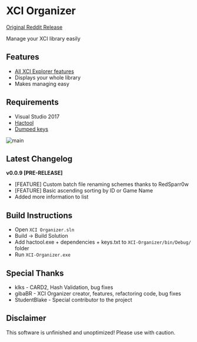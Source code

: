 # XCI Organizer

[Original Reddit Release](https://www.reddit.com/r/SwitchHacks/comments/8vma9o/xci_organizer_v001/)

Manage your XCI library easily

## Features
* [All XCI Explorer features](https://github.com/StudentBlake/XCI-Explorer/blob/master/README.md)
* Displays your whole library
* Makes managing easy

## Requirements
* Visual Studio 2017
* [Hactool](https://github.com/SciresM/hactool/releases)
* [Dumped keys](https://gbatemp.net/threads/how-to-get-switch-keys-for-hactool-xci-decrypting.506978/)

![main](https://imgur.com/0sRGSOh.jpg)

## Latest Changelog
**v0.0.9 [PRE-RELEASE]**
* [FEATURE] Custom batch file renaming schemes thanks to RedSparr0w
* [FEATURE] Basic ascending sorting by ID or Game Name
* Added more information to list

## Build Instructions
* Open `XCI Organizer.sln`
* Build -> Build Solution
* Add hactool.exe + dependencies + keys.txt to `XCI-Organizer/bin/Debug/` folder
* Run `XCI-Organizer.exe`

## Special Thanks
* klks - CARD2, Hash Validation, bug fixes
* gibaBR - XCI Organizer creator, features, refactoring code, bug fixes
* StudentBlake - Special contributor to the project

## Disclaimer
This software is unfinished and unoptimized! Please use with caution.
